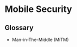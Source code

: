 # Mobile Security

<!--
SSL/TLS Certificate Pinning (for short SSL Pinning)
-->

## Glossary

- Man-in-The-Middle (MiTM)
